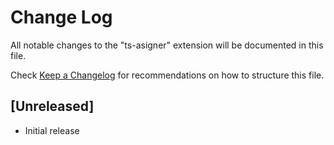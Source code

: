 # Change Log

All notable changes to the "ts-asigner" extension will be documented in this file.

Check [Keep a Changelog](http://keepachangelog.com/) for recommendations on how to structure this file.

## [Unreleased]

- Initial release